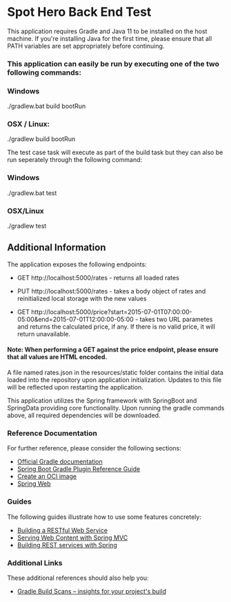# Spot Hero Back End Test

This application requires Gradle and Java 11 to be installed on the host machine.
If you're installing Java for the first time, please ensure that all PATH variables are set appropriately before continuing.

### This application can easily be run by executing one of the two following commands:

### Windows

./gradlew.bat build bootRun

### OSX / Linux:

./gradlew build bootRun


The test case task will execute as part of the build task but they can also be run seperately through the following command:

### Windows

./gradlew.bat test

### OSX/Linux

./gradlew test

## Additional Information
The application exposes the following endpoints:

* GET http://localhost:5000/rates - returns all loaded rates

* PUT http://localhost:5000/rates - takes a body object of rates and reinitialized local storage with the new values

* GET http://localhost:5000/price?start=2015-07-01T07:00:00-05:00&end=2015-07-01T12:00:00-05:00 - takes two URL parametes and returns the calculated price, if any.  If there is no valid price, it will return unavailable.

#### Note: When performing a GET against the price endpoint, please ensure that all values are HTML encoded.

A file named rates.json in the resources/static folder contains the initial data loaded into the repository upon application initialization. Updates to this file will be reflected upon restarting the application.

This application utilizes the Spring framework with SpringBoot and SpringData providing core functionality.  Upon running the gradle commands above, all required dependencies will be downloaded. 

### Reference Documentation
For further reference, please consider the following sections:

* [Official Gradle documentation](https://docs.gradle.org)
* [Spring Boot Gradle Plugin Reference Guide](https://docs.spring.io/spring-boot/docs/2.7.2/gradle-plugin/reference/html/)
* [Create an OCI image](https://docs.spring.io/spring-boot/docs/2.7.2/gradle-plugin/reference/html/#build-image)
* [Spring Web](https://docs.spring.io/spring-boot/docs/2.7.2/reference/htmlsingle/#web)

### Guides
The following guides illustrate how to use some features concretely:

* [Building a RESTful Web Service](https://spring.io/guides/gs/rest-service/)
* [Serving Web Content with Spring MVC](https://spring.io/guides/gs/serving-web-content/)
* [Building REST services with Spring](https://spring.io/guides/tutorials/rest/)

### Additional Links
These additional references should also help you:

* [Gradle Build Scans – insights for your project's build](https://scans.gradle.com#gradle)

